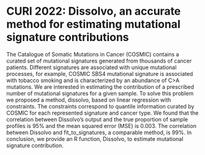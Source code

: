 # CURI 2022: Dissolvo, an accurate method for estimating mutational signature contributions

The Catalogue of Somatic Mutations in Cancer (COSMIC) contains a curated set of mutational signatures generated from thousands of cancer patients. Different signatures are associated with unique mutational processes, for example, COSMIC SBS4 mutational signature is associated with tobacco smoking and is characterized by an abundance of C>A mutations. We are interested in estimating the contribution of a prescribed number of mutational signatures for a given sample. To solve this problem we proposed a method, dissolvo, based on linear regression with constraints. The constraints correspond to quantile information curated by COSMIC for each represented signature and cancer type. We found that the correlation between Dissolvo’s output and the true proportion of sample profiles is 95% and the mean squared error (MSE) is 0.003. The correlation between Dissolvo and fit_to_signatures, a comparable method, is 99%. In conclusion, we provide an R function, Dissolvo, to estimate mutational signature contribution.
